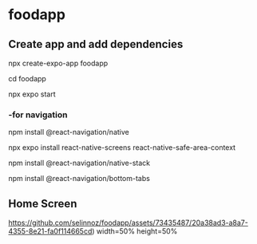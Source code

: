 # foodapp

## Create app and add dependencies
npx create-expo-app foodapp

cd foodapp

npx expo start

### -for navigation 

npm install @react-navigation/native



npx expo install react-native-screens react-native-safe-area-context

npm install @react-navigation/native-stack

npm install @react-navigation/bottom-tabs

## Home Screen

https://github.com/selinnoz/foodapp/assets/73435487/20a38ad3-a8a7-4355-8e21-fa0f114665cd) width=50% height=50%
